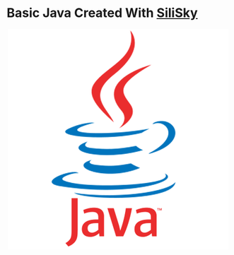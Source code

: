 # Basic Java Created With [SiliSky](https://www.silisky.com/)

<div align='center'>
<img src="./readmeAssets/java.png" >
</div>